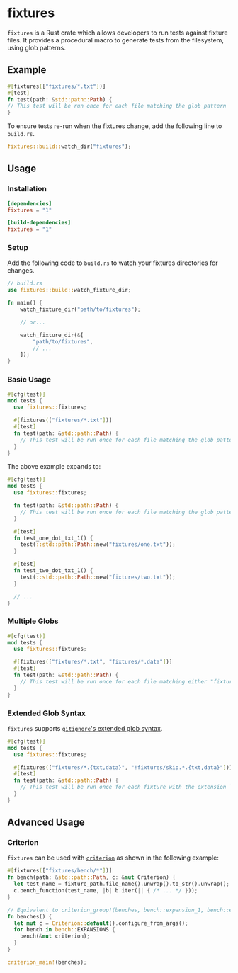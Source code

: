 # fixtures

`fixtures` is a Rust crate which allows developers to run tests against fixture files. It provides a procedural macro
to generate tests from the filesystem, using glob patterns.

## Example

```rs
#[fixtures(["fixtures/*.txt"])]
#[test]
fn test(path: &std::path::Path) {
// This test will be run once for each file matching the glob pattern
}
```

To ensure tests re-run when the fixtures change, add the following line to `build.rs`.

```rs
fixtures::build::watch_dir("fixtures");
```

## Usage

### Installation

```toml
[dependencies]
fixtures = "1"

[build-dependencies]
fixtures = "1"
```

### Setup

Add the following code to `build.rs` to watch your fixtures directories for changes.

```rs
// build.rs
use fixtures::build::watch_fixture_dir;

fn main() {
    watch_fixture_dir("path/to/fixtures");

    // or...

    watch_fixture_dir(&[
        "path/to/fixtures",
        // ...
    ]);
}
```

### Basic Usage

```rs
#[cfg(test)]
mod tests {
  use fixtures::fixtures;

  #[fixtures(["fixtures/*.txt"])]
  #[test]
  fn test(path: &std::path::Path) {
    // This test will be run once for each file matching the glob pattern
  }
}
```

The above example expands to:

```rs
#[cfg(test)]
mod tests {
  use fixtures::fixtures;

  fn test(path: &std::path::Path) {
    // This test will be run once for each file matching the glob pattern
  }

  #[test]
  fn test_one_dot_txt_1() {
    test(::std::path::Path::new("fixtures/one.txt"));
  }

  #[test]
  fn test_two_dot_txt_1() {
    test(::std::path::Path::new("fixtures/two.txt"));
  }

  // ...
}
```

### Multiple Globs

```rs
#[cfg(test)]
mod tests {
  use fixtures::fixtures;

  #[fixtures(["fixtures/*.txt", "fixtures/*.data"])]
  #[test]
  fn test(path: &std::path::Path) {
    // This test will be run once for each file matching either "fixtures/*.txt" or "fixtures/*.data"
  }
}
```

### Extended Glob Syntax

`fixtures` supports [`gitignore`'s extended glob syntax](https://git-scm.com/docs/gitignore#_pattern_format).

```rs
#[cfg(test)]
mod tests {
  use fixtures::fixtures;

  #[fixtures(["fixtures/*.{txt,data}", "!fixtures/skip.*.{txt,data}"])]
  #[test]
  fn test(path: &std::path::Path) {
    // This test will be run once for each fixture with the extension `txt` or `data`, unless it is prefixed with `skip.`
  }
}
```

## Advanced Usage

### Criterion

`fixtures` can be used with [`criterion`](https://github.com/bheisler/criterion.rs) as shown in the following example:

```rs
#[fixtures(["fixtures/bench/*"])]
fn bench(path: &std::path::Path, c: &mut Criterion) {
  let test_name = fixture_path.file_name().unwrap().to_str().unwrap();
  c.bench_function(test_name, |b| b.iter(|| { /* ... */ }));
}

// Equivalent to criterion_group!(benches, bench::expansion_1, bench::expansion_2, ...);
fn benches() {
  let mut c = Criterion::default().configure_from_args();
  for bench in bench::EXPANSIONS {
    bench(&mut criterion);
  }
}

criterion_main!(benches);
```
